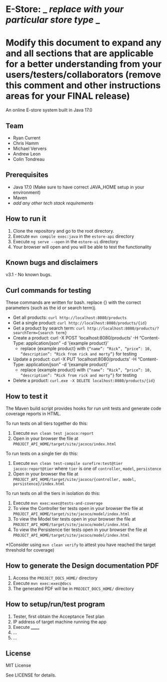 # E-Store: **\_** _replace with your particular store type_ **\_**

# Modify this document to expand any and all sections that are applicable for a better understanding from your users/testers/collaborators (remove this comment and other instructions areas for your FINAL release)

An online E-store system built in Java 17.0 

## Team

- Ryan Current
- Chris Hamm
- Michael Ververs
- Andrew Leon
- Colin Tondreau

## Prerequisites

- Java 17.0 (Make sure to have correct JAVA_HOME setup in your environment)
- Maven
- _add any other tech stack requirements_

## How to run it

1. Clone the repository and go to the root directory.
2. Execute `mvn compile exec:java` in the `estore-api` directory
3. Execute `ng serve --open` in the `estore-ui` directory
4. Your browser will open and you will be able to test the functionality

## Known bugs and disclaimers

v3.1 - No known bugs.  

## Curl commands for testing 
These commands are written for bash. replace {} with the correct parameters (such as the id or search term)j.
- Get all products: `curl http://localhost:8080/products`
- Get a single product: `curl http://localhost:8080/products/{id}`
- Get a product by search term: `curl http://localhost:8080/products/?searchTerm={search term}`
- Create a product: curl -X POST ‘localhost:8080/products’ -H “Content-Type: application/json” -d ‘{example product}’
    -  replace {example product} with `{“name”: “Rick”, “price”: 10, “description”: “Rick from rick and morty”}` for testing
- Update a product: curl -X PUT ‘localhost:8080/products’ -H “Content-Type: application/json” -d ‘{example product}’
    - replace {example product} with `{“name”: “Rick”, “price”: 10, “description”: “Rick from rick and morty”}` for testing
- Delete a product: `curl.exe -X DELETE localhost:8080/products/{id}`

## How to test it

The Maven build script provides hooks for run unit tests and generate code coverage
reports in HTML.

To run tests on all tiers together do this:

1. Execute `mvn clean test jacoco:report`
2. Open in your browser the file at `PROJECT_API_HOME/target/site/jacoco/index.html`

To run tests on a single tier do this:

1. Execute `mvn clean test-compile surefire:test@tier jacoco:report@tier` where `tier` is one of `controller`, `model`, `persistence`
2. Open in your browser the file at `PROJECT_API_HOME/target/site/jacoco/{controller, model, persistence}/index.html`

To run tests on all the tiers in isolation do this:

1. Execute `mvn exec:exec@tests-and-coverage`
2. To view the Controller tier tests open in your browser the file at `PROJECT_API_HOME/target/site/jacoco/model/index.html`
3. To view the Model tier tests open in your browser the file at `PROJECT_API_HOME/target/site/jacoco/model/index.html`
4. To view the Persistence tier tests open in your browser the file at `PROJECT_API_HOME/target/site/jacoco/model/index.html`

\*(Consider using `mvn clean verify` to attest you have reached the target threshold for coverage)

## How to generate the Design documentation PDF

1. Access the `PROJECT_DOCS_HOME/` directory
2. Execute `mvn exec:exec@docs`
3. The generated PDF will be in `PROJECT_DOCS_HOME/` directory

## How to setup/run/test program

1. Tester, first obtain the Acceptance Test plan
2. IP address of target machine running the app
3. Execute **\_\_\_\_**
4. ...
5. ...

## License

MIT License

See LICENSE for details.
